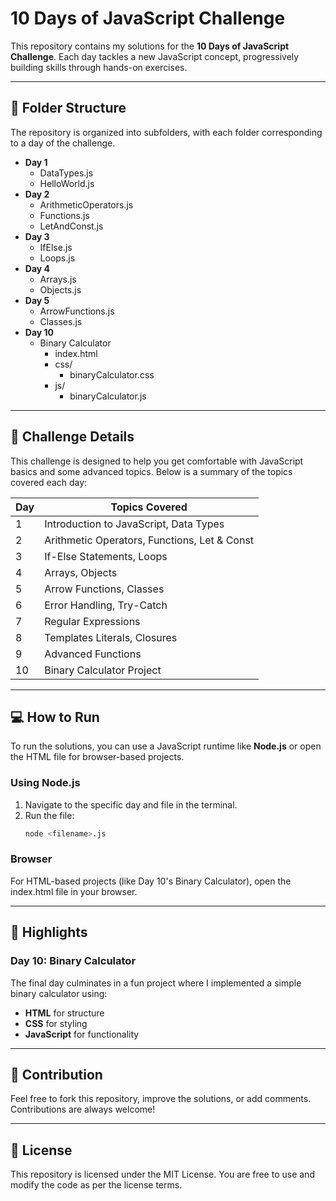 # 10 Days of JavaScript Challenge

This repository contains my solutions for the **10 Days of JavaScript Challenge**. Each day tackles a new JavaScript concept, progressively building skills through hands-on exercises.

---

## 📁 Folder Structure

The repository is organized into subfolders, with each folder corresponding to a day of the challenge.

- **Day 1**
  - DataTypes.js
  - HelloWorld.js
- **Day 2**
  - ArithmeticOperators.js
  - Functions.js
  - LetAndConst.js
- **Day 3**
  - IfElse.js
  - Loops.js
- **Day 4**
  - Arrays.js
  - Objects.js
- **Day 5**
  - ArrowFunctions.js
  - Classes.js
- **Day 10**
  - Binary Calculator
    - index.html
    - css/
      - binaryCalculator.css
    - js/
      - binaryCalculator.js

---

## 🔖 Challenge Details

This challenge is designed to help you get comfortable with JavaScript basics and some advanced topics. Below is a summary of the topics covered each day:

| Day | Topics Covered                                   |
|-----|-------------------------------------------------|
|  1  | Introduction to JavaScript, Data Types          |
|  2  | Arithmetic Operators, Functions, Let & Const    |
|  3  | If-Else Statements, Loops                       |
|  4  | Arrays, Objects                                 |
|  5  | Arrow Functions, Classes                        |
|  6  | Error Handling, Try-Catch                       |
|  7  | Regular Expressions                             |
|  8  | Templates Literals, Closures                    |
|  9  | Advanced Functions                              |
| 10  | Binary Calculator Project                       |

---

## 💻 How to Run

To run the solutions, you can use a JavaScript runtime like **Node.js** or open the HTML file for browser-based projects.

### Using Node.js
1. Navigate to the specific day and file in the terminal.
2. Run the file:
   ```bash
   node <filename>.js

### Browser
For HTML-based projects (like Day 10's Binary Calculator), open the index.html file in your browser.

---

## 🌟 Highlights

### Day 10: Binary Calculator
The final day culminates in a fun project where I implemented a simple binary calculator using:
- **HTML** for structure
- **CSS** for styling
- **JavaScript** for functionality

---

## 🤝 Contribution

Feel free to fork this repository, improve the solutions, or add comments. Contributions are always welcome!

---

## 📜 License

This repository is licensed under the MIT License. You are free to use and modify the code as per the license terms.
